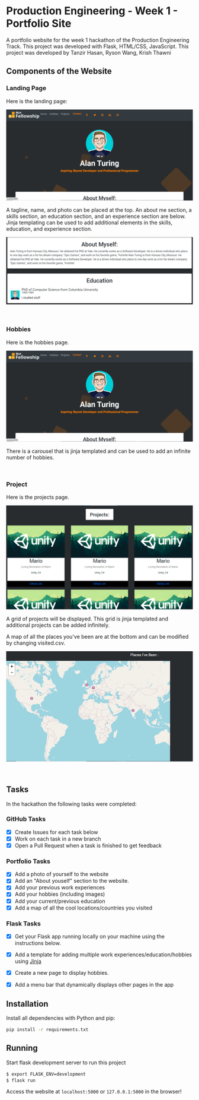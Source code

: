# Production Engineering - Week 1 - Portfolio Site

A portfolio website for the week 1 hackathon of the Production Engineering Track. This project was developed with Flask, HTML/CSS, JavaScript. This project was developed by Tanzir Hasan, Ryson Wang, Krish Thawni

## Components of the Website

### Landing Page

Here is the landing page:

![Landing Page](https://github.com/MLH-Fellowship/project-gigachad-giraffes/blob/main/READMEimg/LandingPage.png)

A tagline, name, and photo can be placed at the top. An about me section, a skills section, an education section, and an experience section are below. Jinja templating can be used to add additional elements in the skills, education, and experience section.

![Jinja Templating](https://github.com/MLH-Fellowship/project-gigachad-giraffes/blob/main/READMEimg/JinjaFormatted.png)

<br>

### Hobbies

Here is the hobbies page. 

![Hobbies Page](https://github.com/MLH-Fellowship/project-gigachad-giraffes/blob/main/READMEimg/LandingPage.png)

There is a carousel that is jinja templated and can be used to add an infinite number of hobbies.

<br>

### Project

Here is the projects page.

![Project Page](https://github.com/MLH-Fellowship/project-gigachad-giraffes/blob/main/READMEimg/Projects.png)

A grid of projects will be displayed. This grid is jinja templated and additional projects can be added infinitely.

A map of all the places you've been are at the bottom and can be modified by changing visited.csv.

![Map](https://github.com/MLH-Fellowship/project-gigachad-giraffes/blob/main/READMEimg/Map.png)

<br>

## Tasks

In the hackathon the following tasks were completed:

### GitHub Tasks
- [x] Create Issues for each task below
- [x] Work on each task in a new branch
- [x] Open a Pull Request when a task is finished to get feedback

### Portfolio Tasks
- [x] Add a photo of yourself to the website
- [x] Add an "About youself" section to the website.
- [x] Add your previous work experiences
- [x] Add your hobbies (including images)
- [x] Add your current/previous education
- [x] Add a map of all the cool locations/countries you visited

### Flask Tasks
- [x] Get your Flask app running locally on your machine using the instructions below.
- [x] Add a template for adding multiple work experiences/education/hobbies using [Jinja](https://jinja.palletsprojects.com/en/3.0.x/api/#basics)
- [x] Create a new page to display hobbies.
- [x] Add a menu bar that dynamically displays other pages in the app


## Installation

Install all dependencies with Python and pip:

```bash
pip install -r requirements.txt
```

## Running

Start flask development server to run this project
```bash
$ export FLASK_ENV=development
$ flask run
```

Access the website at `localhost:5000` or `127.0.0.1:5000` in the browser! 

